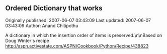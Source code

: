 ## Ordered Dictionary that works 
Originally published: 2007-06-07 03:43:09 
Last updated: 2007-06-07 03:43:09 
Author: Anand Chitipothu 
 
A dictionary in which the insertion order of items is preserved.\n\nBased on Doug Winter's recipe http://aspn.activestate.com/ASPN/Cookbook/Python/Recipe/438823